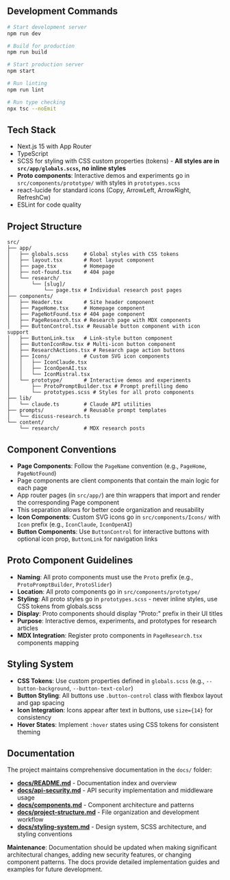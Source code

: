 ## Development Commands

```bash
# Start development server
npm run dev

# Build for production
npm run build

# Start production server
npm start

# Run linting
npm run lint

# Run type checking
npx tsc --noEmit
```

## Tech Stack

- Next.js 15 with App Router
- TypeScript
- SCSS for styling with CSS custom properties (tokens) - **All styles are in `src/app/globals.scss`, no inline styles**
- **Proto components**: Interactive demos and experiments go in `src/components/prototype/` with styles in `prototypes.scss`
- react-lucide for standard icons (Copy, ArrowLeft, ArrowRight, RefreshCw)
- ESLint for code quality

## Project Structure

```
src/
├── app/
│   ├── globals.scss     # Global styles with CSS tokens
│   ├── layout.tsx       # Root layout component
│   ├── page.tsx         # Homepage
│   ├── not-found.tsx    # 404 page
│   └── research/
│       └── [slug]/
│           └── page.tsx # Individual research post pages
├── components/
│   ├── Header.tsx       # Site header component
│   ├── PageHome.tsx     # Homepage component
│   ├── PageNotFound.tsx # 404 page component
│   ├── PageResearch.tsx # Research page with MDX components
│   ├── ButtonControl.tsx # Reusable button component with icon support
│   ├── ButtonLink.tsx   # Link-style button component
│   ├── ButtonIconRow.tsx # Multi-icon button component
│   ├── ResearchActions.tsx # Research page action buttons
│   ├── Icons/           # Custom SVG icon components
│   │   ├── IconClaude.tsx
│   │   ├── IconOpenAI.tsx
│   │   └── IconMistral.tsx
│   └── prototype/       # Interactive demos and experiments
│       ├── ProtoPromptBuilder.tsx # Prompt prefilling demo
│       └── prototypes.scss # Styles for all proto components
├── lib/
│   └── claude.ts        # Claude API utilities
├── prompts/             # Reusable prompt templates
│   └── discuss-research.ts
└── content/
    └── research/        # MDX research posts
```

## Component Conventions

- **Page Components**: Follow the `PageName` convention (e.g., `PageHome`, `PageNotFound`)
- Page components are client components that contain the main logic for each page
- App router pages (in `src/app/`) are thin wrappers that import and render the corresponding Page component
- This separation allows for better code organization and reusability
- **Icon Components**: Custom SVG icons go in `src/components/Icons/` with `Icon` prefix (e.g., `IconClaude`, `IconOpenAI`)
- **Button Components**: Use `ButtonControl` for interactive buttons with optional icon prop, `ButtonLink` for navigation links

## Proto Component Guidelines

- **Naming**: All proto components must use the `Proto` prefix (e.g., `ProtoPromptBuilder`, `ProtoSlider`)
- **Location**: All proto components go in `src/components/prototype/`
- **Styling**: All proto styles go in `prototypes.scss` - never inline styles, use CSS tokens from globals.scss
- **Display**: Proto components should display "Proto:" prefix in their UI titles
- **Purpose**: Interactive demos, experiments, and prototypes for research articles
- **MDX Integration**: Register proto components in `PageResearch.tsx` components mapping

## Styling System

- **CSS Tokens**: Use custom properties defined in `globals.scss` (e.g., `--button-background`, `--button-text-color`)
- **Button Styling**: All buttons use `.button-control` class with flexbox layout and gap spacing
- **Icon Integration**: Icons appear after text in buttons, use `size={14}` for consistency
- **Hover States**: Implement `:hover` states using CSS tokens for consistent theming

## Documentation

The project maintains comprehensive documentation in the `docs/` folder:

- **[docs/README.md](docs/README.md)** - Documentation index and overview
- **[docs/api-security.md](docs/api-security.md)** - API security implementation and middleware usage
- **[docs/components.md](docs/components.md)** - Component architecture and patterns
- **[docs/project-structure.md](docs/project-structure.md)** - File organization and development workflow
- **[docs/styling-system.md](docs/styling-system.md)** - Design system, SCSS architecture, and styling conventions

**Maintenance**: Documentation should be updated when making significant architectural changes, adding new security features, or changing component patterns. The docs provide detailed implementation guides and examples for future development.
